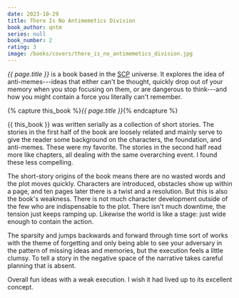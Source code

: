 ```yaml
---
date: 2023-10-29
title: There Is No Antimemetics Division
book_author: qntm
series: null
book_number: 2
rating: 3
image: /books/covers/there_is_no_antimemetics_division.jpg
---
```


<cite class="book-title">{{ page.title }}</cite> is a book based in the
[SCP][scp] universe. It explores the idea of anti-memes---ideas that either
can't be thought, quickly drop out of your memory when you stop focusing on
them, or are dangerous to think---and how you might contain a force you
literally can't remember.

[scp]: https://en.wikipedia.org/wiki/SCP_Foundation

{% capture this_book %}<cite class="book-title">{{ page.title }}</cite>{% endcapture %}

{{ this_book }} was written serially as a collection of short stories. The
stories in the first half of the book are loosely related and mainly serve to
give the reader some background on the characters, the foundation, and
anti-memes. These were my favorite. The stories in the second half read more
like chapters, all dealing with the same overarching event. I found these less
compelling.

The short-story origins of the book means there are no wasted words and the
plot moves quickly. Characters are introduced, obstacles show up within a
page, and ten pages later there is a twist and a resolution. But this is also
the book's weakness. There is not much character development outside of the
few who are indispensable to the plot. There isn't much downtime, the tension
just keeps ramping up. Likewise the world is like a stage: just wide enough to
contain the action.

The sparsity and jumps backwards and forward through time sort of works with
the theme of forgetting and only being able to see your adversary in the
pattern of missing ideas and memories, but the execution feels a little
clumsy. To tell a story in the negative space of the narrative takes careful
planning that is absent.

Overall fun ideas with a weak execution. I wish it had lived up to its
excellent concept.
